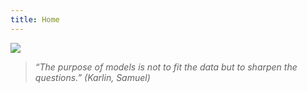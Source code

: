 ```yaml
---
title: Home
---
```

<!-- <img src="/./index_files/dilbertprogramming.png" width="100%" height="100%"; style="float:top;" alt="" /> -->
![](/./_index_files/dilbertprogramming.png)

 
>_“The purpose of models is not to fit the data but to sharpen the questions.” (Karlin, Samuel)_

 


